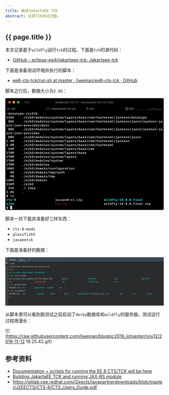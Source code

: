 ```yaml
---
title: 编译JakartaEE TCK
abstract: 记录TCK测试过程。
---
```


## {{ page.title }}

本文记录基于`wildfly`运行`tck`的过程。下面是`tck`的源代码：

* [GitHub - eclipse-ee4j/jakartaee-tck: Jakartaee-tck](https://github.com/eclipse-ee4j/jakartaee-tck)

下面是准备测试环境并执行的脚本：

* [ee8-cts-tck/run.sh at master · liweinan/ee8-cts-tck · GitHub](https://github.com/liweinan/ee8-cts-tck/blob/master/run.sh)

脚本之行后，数据大小为`2.0G`：

![](https://raw.githubusercontent.com/liweinan/blogpic2019_ii/master/nov12/AE81D0A5-E441-4747-B395-A159EC4633E6.png)

脚本一共下载并准备好三样东西：

* `cts-8-mods`
* `glassfish5`
* `javaeetck`

下面是准备好的数据：

![](https://raw.githubusercontent.com/liweinan/blogpic2019_ii/master/nov12/2B766B0A-8180-48D1-8341-C52E47226C32.png)

从脚本里可以看到跑测试之前启动了`derby`数据库和`wildfly`的服务器。测试运行过程很漫长：

![](https://raw.githubusercontent.com/liweinan/blogpic2019_ii/master/nov12/2019-11-12 19.25.42.gif)

## 参考资料

- [Documentation + scripts for running the EE 8 CTS/TCK will be here](https://gitlab.cee.redhat.com/j2eects/cts-8)
- [Building JakartaEE TCK and running JAX-RS module](https://mojo.redhat.com/docs/DOC-1210377)
- https://gitlab.cee.redhat.com/j2eects/javapartnerdownloads/blob/master/J2EECTS/CTS-8/CTS_Users_Guide.pdf
